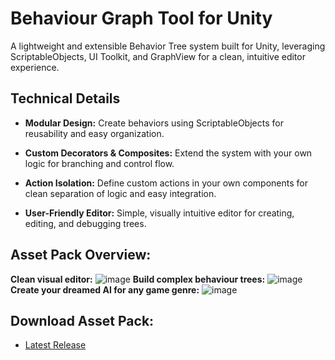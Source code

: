 # Behaviour Graph Tool for Unity
A lightweight and extensible Behavior Tree system built for Unity, leveraging ScriptableObjects, UI Toolkit, and GraphView for a clean, intuitive editor experience.

## Technical Details
 - **Modular Design:** Create behaviors using ScriptableObjects for reusability and easy organization.

 - **Custom Decorators & Composites:** Extend the system with your own logic for branching and control flow.

 - **Action Isolation:** Define custom actions in your own components for clean separation of logic and easy integration.

 - **User-Friendly Editor:** Simple, visually intuitive editor for creating, editing, and debugging trees.
   
## Asset Pack Overview:
**Clean visual editor:**
![image](https://github.com/user-attachments/assets/8398a037-a0ae-4229-9b19-ddb97afe6df3)
**Build complex behaviour trees:**
![image](https://github.com/user-attachments/assets/8252df55-809f-450b-a2c8-66d40e2bb137)
**Create your dreamed AI for any game genre:**
![image](https://github.com/user-attachments/assets/e486b1b2-1f1e-4ea9-8715-a5775a130cba)



## Download Asset Pack:
 - [Latest Release](https://drive.google.com/file/d/18CmXhqvRNrvXQTF7Oka9kzp_UXMc1BW2/view?usp=sharing)

